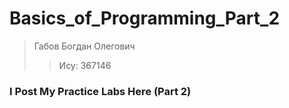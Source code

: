 # Basics_of_Programming_Part_2
> Габов Богдан Олегович
>> Ису: 367146
### I Post My Practice Labs Here (Part 2)
